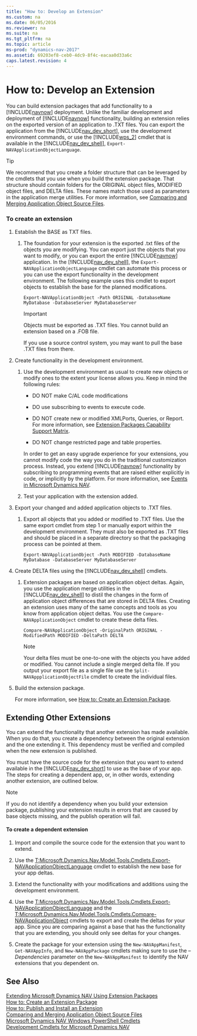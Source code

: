 ```yaml
---
title: "How to: Develop an Extension"
ms.custom: na
ms.date: 06/05/2016
ms.reviewer: na
ms.suite: na
ms.tgt_pltfrm: na
ms.topic: article
ms-prod: "dynamics-nav-2017"
ms.assetid: 69203ef8-ceb0-4dc9-8f4c-eacaa0d33a6c
caps.latest.revision: 4
---
```

# How to: Develop an Extension
You can build extension packages that add functionality to a [!INCLUDE[navnow](includes/navnow_md.md)] deployment. Unlike the familiar development and deployment of [!INCLUDE[navnow](includes/navnow_md.md)] functionality, building an extension relies on the exported version of an application to .TXT files. You can export the application from the [!INCLUDE[nav_dev_short](includes/nav_dev_short_md.md)], use the development environment commands, or use the [!INCLUDE[wps_2](includes/wps_2_md.md)] cmdlet that is available in the [!INCLUDE[nav_dev_shell](includes/nav_dev_shell_md.md)], `Export-NAVApplicationObjectLanguage`.  
  
> [!TIP]  
>  We recommend that you create a folder structure that can be leveraged by the cmdlets that you use when you build the extension package. That structure should contain folders for the ORIGINAL object files, MODIFIED object files, and DELTA files. These names match those used as parameters in the application merge utilities. For more information, see [Comparing and Merging Application Object Source Files](Comparing-and-Merging-Application-Object-Source-Files.md).  
  
### To create an extension  
  
1.  Establish the BASE as TXT files.  
  
    1.  The foundation for your extension is the exported .txt files of the objects you are modifying. You can export just the objects that you want to modify, or you can export the entire [!INCLUDE[navnow](includes/navnow_md.md)] application. In the [!INCLUDE[nav_dev_shell](includes/nav_dev_shell_md.md)], the `Export-NAVApplicationObjectLanguage` cmdlet can automate this process or you can use the export functionality in the development environment. The following example uses this cmdlet to export objects to establish the base for the planned modifications.  
  
        ```  
        Export-NAVApplicationObject -Path ORIGINAL -DatabaseName MyDatabase -DatabaseServer MyDatabaseServer  
        ```  
  
        > [!IMPORTANT]  
        >  Objects must be exported as .TXT files. You cannot build an extension based on a .FOB file.  
  
         If you use a source control system, you may want to pull the base .TXT files from there.  
  
2.  Create functionality in the development environment.  
  
    1.  Use the development environment as usual to create new objects or modify ones to the extent your license allows you. Keep in mind the following rules:  
  
        -   DO NOT make C/AL code modifications  
  
        -   DO use subscribing to events to execute code.  
  
        -   DO NOT create new or modified XMLPorts, Queries, or Report. For more information, see [Extension Packages Capability Support Matrix](Extension-Packages-Capability-Support-Matrix.md).  
  
        -   DO NOT change restricted page and table properties.  
  
         In order to get an easy upgrade experience for your extensions, you cannot modify code the way you do in the traditional customization process. Instead, you extend [!INCLUDE[navnow](includes/navnow_md.md)] functionality by subscribing to programming events that are raised either explicitly in code, or implicitly by the platform. For more information, see [Events in Microsoft Dynamics NAV](Events-in-Microsoft-Dynamics-NAV.md).  
  
    2.  Test your application with the extension added.  
  
3.  Export your changed and added application objects to .TXT files.  
  
    1.  Export all objects that you added or modified to .TXT files. Use the same export cmdlet from step 1 or manually export within the development environment. They must also be exported as .TXT files and should be placed in a separate directory so that the packaging process can be pointed at them.  
  
        ```  
        Export-NAVApplicationObject -Path MODIFIED -DatabaseName MyDatabase -DatabaseServer MyDatabaseServer  
        ```  
  
4.  Create DELTA files using the [!INCLUDE[nav_dev_shell](includes/nav_dev_shell_md.md)] cmdlets.  
  
    1.  Extension packages are based on application object deltas. Again, you use the application merge utilities in the [!INCLUDE[nav_dev_shell](includes/nav_dev_shell_md.md)] to distil the changes in the form of application object differences that are stored in DELTA files. Creating an extension uses many of the same concepts and tools as you know from application object deltas. You use the `Compare-NAVApplicationObject` cmdlet to create these delta files.  
  
        ```  
        Compare-NAVApplicationObject -OriginalPath ORIGINAL -ModifiedPath MODIFIED -DeltaPath DELTA  
        ```  
  
        > [!NOTE]  
        >  Your delta files must be one-to-one with the objects you have added or modified. You cannot include a single merged delta file. If you output your export file as a single file use the `Split-NAVAppplicationObjectFile` cmdlet to create the individual files.  
  
5.  Build the extension package.  
  
     For more information, see [How to: Create an Extension Package](How-to--Create%20an%20Extension%20Package.md).  
  
## Extending Other Extensions  
 You can extend the functionality that another extension has made available. When you do that, you create a dependency between the original extension and the one extending it. This dependency must be verified and compiled when the new extension is published.  
  
 You must have the source code for the extension that you want to extend available in the [!INCLUDE[nav_dev_short](includes/nav_dev_short_md.md)] to use as the base of your app. The steps for creating a dependent app, or, in other words, extending another extension, are outlined below.  
  
> [!NOTE]  
>  If you do not identify a dependency when you build your extension package, publishing your extension results in errors that are caused by base objects missing, and the publish operation will fail.  
  
#### To create a dependent extension  
  
1.  Import and compile the source code for the extension that you want to extend.  
  
2.  Use the [T:Microsoft.Dynamics.Nav.Model.Tools.Cmdlets.Export-NAVApplicationObjectLanguage](assetId:///T:Microsoft.Dynamics.Nav.Model.Tools.Cmdlets.Export-NAVApplicationObjectLanguage) cmdlet to establish the new base for your app deltas.  
  
3.  Extend the functionality with your modifications and additions using the development environment.  
  
4.  Use the [T:Microsoft.Dynamics.Nav.Model.Tools.Cmdlets.Export-NAVApplicationObjectLanguage](assetId:///T:Microsoft.Dynamics.Nav.Model.Tools.Cmdlets.Export-NAVApplicationObjectLanguage) and the [T:Microsoft.Dynamics.Nav.Model.Tools.Cmdlets.Compare-NAVApplicationObject](assetId:///T:Microsoft.Dynamics.Nav.Model.Tools.Cmdlets.Compare-NAVApplicationObject) cmdlets to export and create the deltas for your app. Since you are comparing against a base that has the functionality that you are extending, you should only see deltas for your changes.  
  
5.  Create the package for your extension using the `New-NAVAppManifest`, `Get-NAVAppInfo`, and `New-NAVAppPackage` cmdlets making sure to use the *–Dependencies* parameter on the `New-NAVAppManifest` to identify the NAV extensions that you dependent on.  
  
## See Also  
 [Extending Microsoft Dynamics NAV Using Extension Packages](Extending-Microsoft-Dynamics-NAV-Using-Extension-Packages.md)   
 [How to: Create an Extension Package](How-to--Create%20an%20Extension%20Package.md)   
 [How to: Publish and Install an Extension](How-to--Publish%20and%20Install%20an%20Extension.md)   
 [Comparing and Merging Application Object Source Files](Comparing-and-Merging-Application-Object-Source-Files.md)   
 [Microsoft Dynamics NAV Windows PowerShell Cmdlets](Microsoft-Dynamics-NAV-Windows-PowerShell-Cmdlets.md)   
 [Development Cmdlets for Microsoft Dynamics NAV](http://go.microsoft.com/fwlink/?LinkID=510540)